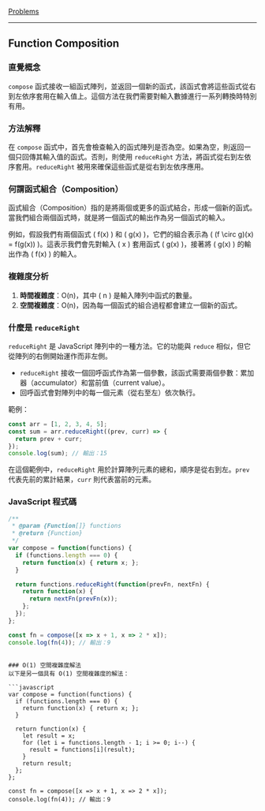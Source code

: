 [Problems](https://leetcode.com/problems/array-reduce-transformation/description/?envType=study-plan-v2&envId=30-days-of-javascript)

---

## Function Composition

### 直覺概念
`compose` 函式接收一組函式陣列，並返回一個新的函式，該函式會將這些函式從右到左依序套用在輸入值上。這個方法在我們需要對輸入數據進行一系列轉換時特別有用。

### 方法解釋
在 `compose` 函式中，首先會檢查輸入的函式陣列是否為空。如果為空，則返回一個只回傳其輸入值的函式。否則，則使用 `reduceRight` 方法，將函式從右到左依序套用。`reduceRight` 被用來確保這些函式是從右到左依序應用。

### 何謂函式組合（Composition）
函式組合（Composition）指的是將兩個或更多的函式結合，形成一個新的函式。當我們組合兩個函式時，就是將一個函式的輸出作為另一個函式的輸入。

例如，假設我們有兩個函式 \( f(x) \) 和 \( g(x) \)，它們的組合表示為 \( (f \circ g)(x) = f(g(x)) \)。這表示我們會先對輸入 \( x \) 套用函式 \( g(x) \)，接著將 \( g(x) \) 的輸出作為 \( f(x) \) 的輸入。

### 複雜度分析
1. **時間複雜度**：O(n)，其中 \( n \) 是輸入陣列中函式的數量。
2. **空間複雜度**：O(n)，因為每一個函式的組合過程都會建立一個新的函式。

### 什麼是 `reduceRight`
`reduceRight` 是 JavaScript 陣列中的一種方法。它的功能與 `reduce` 相似，但它從陣列的右側開始運作而非左側。
- `reduceRight` 接收一個回呼函式作為第一個參數，該函式需要兩個參數：累加器（accumulator）和當前值（current value）。
- 回呼函式會對陣列中的每一個元素（從右至左）依次執行。

範例：
```javascript
const arr = [1, 2, 3, 4, 5];
const sum = arr.reduceRight((prev, curr) => {
  return prev + curr;
});
console.log(sum); // 輸出：15
```
在這個範例中，`reduceRight` 用於計算陣列元素的總和，順序是從右到左。`prev` 代表先前的累計結果，`curr` 則代表當前的元素。

### JavaScript 程式碼
```javascript
/**
 * @param {Function[]} functions
 * @return {Function}
 */
var compose = function(functions) {
  if (functions.length === 0) {
    return function(x) { return x; };
  }

  return functions.reduceRight(function(prevFn, nextFn) {
    return function(x) {
      return nextFn(prevFn(x));
    };
  });
};

const fn = compose([x => x + 1, x => 2 * x]);
console.log(fn(4)); // 輸出：9
```

```

### O(1) 空間複雜度解法
以下是另一個具有 O(1) 空間複雜度的解法：

```javascript
var compose = function(functions) {
  if (functions.length === 0) {
    return function(x) { return x; };
  }
  
  return function(x) {
    let result = x;
    for (let i = functions.length - 1; i >= 0; i--) {
      result = functions[i](result);
    }
    return result;
  };
};

const fn = compose([x => x + 1, x => 2 * x]);
console.log(fn(4)); // 輸出：9
```

